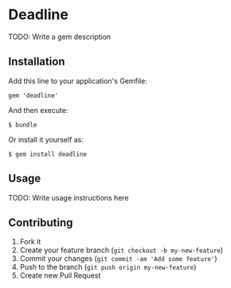 # Deadline

TODO: Write a gem description

## Installation

Add this line to your application's Gemfile:

    gem 'deadline'

And then execute:

    $ bundle

Or install it yourself as:

    $ gem install deadline

## Usage

TODO: Write usage instructions here

## Contributing

1. Fork it
2. Create your feature branch (`git checkout -b my-new-feature`)
3. Commit your changes (`git commit -am 'Add some feature'`)
4. Push to the branch (`git push origin my-new-feature`)
5. Create new Pull Request
